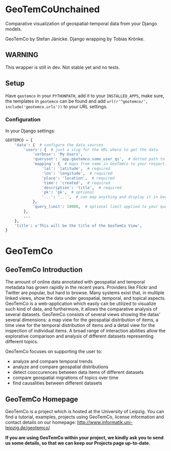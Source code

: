 # GeoTemCoUnchained
Comparative visualization of geospatial-temporal data from your Django models.

GeoTemCo by Stefan Jänicke.
Django wrapping by Tobias Krönke.

## WARNING
This wrapper is still in dev. Not stable yet and no tests.

## Setup
Have `geotemco` in your `PYTHONPATH`, add it to your `INSTALLED_APPS`,
make sure, the templates in `geotemco` can be found and add
`url(r'^geotemco/', include('geotemco.urls'))` to your URL settings.

### Configuration
In your Django settings:
``` python
GEOTEMCO = {
    'data': {  # configure the data sources
        'users': {  # just a slug for the URL where to get the data
            'verbose': 'My Users',
            'queryset': 'app.geotemco.some_user_qs',  # dotted path to a qs
            'mapping': {  # maps from name in GeoTemCo to your respective model field name
                'lat': 'latitude',  # required
                'lon': 'longitude',  # required
                'place': 'location',  # required
                'time': 'created',  # required
                'description': 'title',  # required
                'pk': 'pk',  # optional
                '...': '...',  # can map anything and display it in GeoTemCo's table
            },
            'query_limit': 10000,  # optional limit applied to your queryset
        },
        ...
    },
    'title': u'This will be the title of the GeoTemCo View',
}
```

# GeoTemCo

##  GeoTemCo Introduction

The amount of online data annotated with geospatial and temporal metadata has grown rapidly in the recent years. Providers like Flickr and Twitter are popular, but hard to browse. Many systems exist that, in multiple linked views, show the data under geospatial, temporal, and topical aspects. GeoTemCo is a web-application which easily can be utilized to visualize such kind of data, and furthermore, it allows the comparative analysis of several datasets. GeoTemCo consists of several views showing the datas' several dimensions: a map view for the geospatial distribution of items, a time view for the temporal distribution of items and a detail view for the inspection of individual items. A broad range of interaction abilities allow the explorative comparison and analysis of different datasets representing different topics.

GeoTemCo focuses on supporting the user to:
* analyze and compare temporal trends
* analyze and compare geospatial distributions
* detect cooccurences between data items of different datasets
* compare geospatial migrations of topics over time
* find causalities between different datasets

## GeoTemCo Homepage

GeoTemCo is a project which is hosted at the University of Leipzig. You can find a tutorial, examples, projects using GeoTemCo, license information and contact details on our homepage: http://www.informatik.uni-leipzig.de/geotemco/

**If you are using GeoTemCo within your project, we kindly ask you to send us some details, so that we can keep our Projects page up-to-date.**
